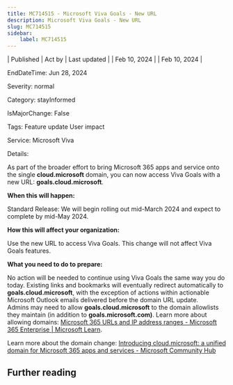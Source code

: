 ```yaml
---
title: MC714515 - Microsoft Viva Goals - New URL
description: Microsoft Viva Goals - New URL
slug: MC714515
sidebar:
    label: MC714515
---
```


| Published | Act by | Last updated |
| Feb 10, 2024 |  | Feb 10, 2024 |

EndDateTime: Jun 28, 2024

Severity: normal

Category: stayInformed

IsMajorChange: False

Tags: Feature update User impact

Service: Microsoft Viva

Details: 

<p>As part of the broader effort to bring Microsoft 365 apps and service onto the single <b>cloud.microsoft</b> domain, you can now access Viva Goals with a new URL: <b>goals.cloud.microsoft</b>.
</p><p><b>When this will happen:</b>
</p><p>Standard Release: We will begin rolling out mid-March 2024 and expect to complete by mid-May 2024.&nbsp;</p><p><b>How this will affect your organization:</b>
</p><p>Use the new URL to access Viva Goals. This change will not affect Viva Goals features.
</p><p><b>What you need to do to prepare:</b>
</p><p>No action will be needed to continue using Viva Goals the same way you do today. Existing links and bookmarks will eventually redirect automatically to <b>goals.cloud.microsoft</b>, with the exception of actions within actionable Microsoft Outlook emails delivered before the domain URL update. Admins&nbsp;may need to allow <b>goals.cloud.microsoft</b> to the domain allowlists they maintain (in addition to <b>goals.microsoft.com)</b>. Learn more about allowing domains: <a href="https://learn.microsoft.com/microsoft-365/enterprise/urls-and-ip-address-ranges?view=o365-worldwide" target="_blank">Microsoft 365 URLs and IP address ranges - Microsoft 365 Enterprise | Microsoft Learn</a>.&nbsp;</p><p>Learn more about the domain change:&nbsp;<a href="https://techcommunity.microsoft.com/t5/microsoft-365-blog/introducing-cloud-microsoft-a-unified-domain-for-microsoft-365/ba-p/3804961" target="_blank">Introducing cloud.microsoft: a unified domain for Microsoft 365 apps and services - Microsoft Community Hub</a></p><div><p><span style="font-size: 16.8px;"><b>
</b></span></p><p><span style="font-size: 14px;"><b>
</b></span></p></div>

## Further reading
